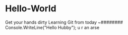 # Hello-World
Get your hands dirty
Learning Git from today
~########
Console.WriteLine("Hello Hubby");
u r an arse
